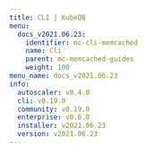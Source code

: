 ```yaml
---
title: CLI | KubeDB
menu:
  docs_v2021.06.23:
    identifier: mc-cli-memcached
    name: Cli
    parent: mc-memcached-guides
    weight: 100
menu_name: docs_v2021.06.23
info:
  autoscaler: v0.4.0
  cli: v0.19.0
  community: v0.19.0
  enterprise: v0.6.0
  installer: v2021.06.23
  version: v2021.06.23
---
```


